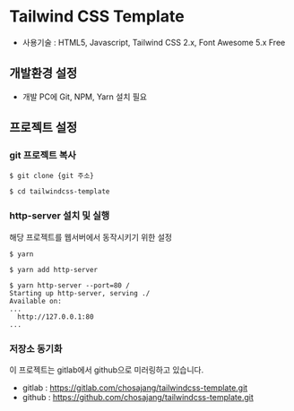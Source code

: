 # Tailwind CSS Template

- 사용기술 : HTML5, Javascript, Tailwind CSS 2.x, Font Awesome 5.x Free

## 개발환경 설정
- 개발 PC에 Git, NPM, Yarn 설치 필요

## 프로젝트 설정
### git 프로젝트 복사
```shell
$ git clone {git 주소}

$ cd tailwindcss-template
```

### http-server 설치 및 실행
해당 프로젝트를 웹서버에서 동작시키기 위한 설정
```shell
$ yarn

$ yarn add http-server

$ yarn http-server --port=80 /
Starting up http-server, serving ./
Available on:
...
  http://127.0.0.1:80
...
```

### 저장소 동기화
이 프로젝트는 gitlab에서 github으로 미러링하고 있습니다.
- gitlab : https://gitlab.com/chosajang/tailwindcss-template.git
- github : https://github.com/chosajang/tailwindcss-template.git
